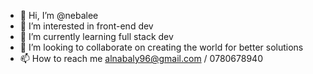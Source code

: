 - 👋 Hi, I’m @nebalee
- 👀 I’m interested in front-end dev
- 🌱 I’m currently learning full stack dev
- 💞️ I’m looking to collaborate on creating the world for better solutions
- 📫 How to reach me alnabaly96@gmail.com  / 0780678940

<!---
nebalee12/nebalee12 is a ✨ special ✨ repository because its `README.md` (this file) appears on your GitHub profile.
You can click the Preview link to take a look at your changes.
--->
